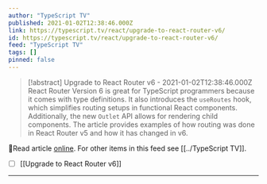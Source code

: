 ```yaml
---
author: "TypeScript TV"
published: 2021-01-02T12:38:46.000Z
link: https://typescript.tv/react/upgrade-to-react-router-v6/
id: https://typescript.tv/react/upgrade-to-react-router-v6/
feed: "TypeScript TV"
tags: []
pinned: false
---
```

> [!abstract] Upgrade to React Router v6 - 2021-01-02T12:38:46.000Z
> React Router Version 6 is great for TypeScript programmers because it comes with type definitions. It also introduces the `useRoutes` hook, which simplifies routing setups in functional React components. Additionally, the new `Outlet` API allows for rendering child components. The article provides examples of how routing was done in React Router v5 and how it has changed in v6.

🔗Read article [online](https://typescript.tv/react/upgrade-to-react-router-v6/). For other items in this feed see [[../TypeScript TV]].

- [ ] [[Upgrade to React Router v6]]
- - -

